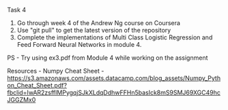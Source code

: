 Task 4

1. Go through week 4 of the Andrew Ng course on Coursera
2. Use "git pull" to get the latest version of the repository
3. Complete the implementations of Multi Class Logistic Regression and Feed Forward Neural Networks in module 4.

PS - Try using ex3.pdf from Module 4 while working on the assignment

Resources - 
Numpy Cheat Sheet - https://s3.amazonaws.com/assets.datacamp.com/blog_assets/Numpy_Python_Cheat_Sheet.pdf?fbclid=IwAR2zsffIMPygqjSJkXLdqDdhwFFHn5basIck8mS9SMJ69XGC49hcJGGZMx0
